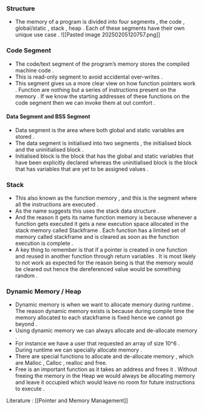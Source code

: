 
### Structure 

- The memory of a program is divided into four segments , the code , global/static , stack , heap . Each of these segments have their own unique use case . ![[Pasted image 20250205120757.png]]




### Code Segment 

- The code/text segment of the program’s memory stores the compiled machine code . 
- This is read-only segment to avoid accidental over-writes . 
- This segment gives us a more clear view on how function pointers work . Function are nothing but a series of instructions present on the memory . If we know the starting addresses of these functions on the code segment then we can invoke them at out comfort . 


#### Data Segment  and BSS Segment 
- Data segment is the area where both global and static variables are stored . 
- The data segment is initialised into two segments , the initialised block and the uninitialised block . 
- Initialised block is the block that has the global and static variables that have been explicitly declared whereas the uninitialised block is the block that has variables that are yet to be assigned values . 



### Stack 

- This also known as the function memory , and this is the segment where all the instructions are executed .
- As the name suggests  this uses the stack data structure . 
- And the reason it gets its name function memory is because whenever a function gets executed it gets a new execution space allocated in the stack memory called Stackframe . Each function has a limited set of memory called stackframe and is cleared as soon as the function execution is complete . 
- A key thing to remember is that if a pointer is created in one function and reused in another function through return variables . It is most likely to not work as expected for the reason being is that the memory would be cleared out hence the dereferenced value would be something random . 


### Dynamic Memory / Heap 

- Dynamic memory is when we want to allocate memory during runtime . The reason dynamic memory exists is because during compile time the memory allocated to each stackframe is fixed hence we cannot go beyond . 
- Using dynamic memory we can always allocate and de-allocate memory . 
- For instance we have a user that requested an array of size 10^6 . During runtime we can specially allocate memory . 
- There are special functions to allocate and de-allocate memory , which are Malloc , Calloc , realloc and free. 
- Free is an important function as it takes an address and frees it . Without freeing the memory in the Heap we would always be allocating memory and leave it occupied which would leave no room for future instructions to execute . 




Literature : [[Pointer and Memory Management]]
